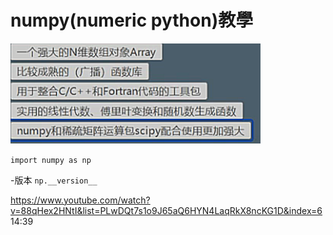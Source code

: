 # numpy(numeric python)教學

<img src="numpy.png" width="400">

`import numpy as np`

-版本  `np.__version__`

https://www.youtube.com/watch?v=88qHex2HNtI&list=PLwDQt7s1o9J65aQ6HYN4LaqRkX8ncKG1D&index=6  14:39
